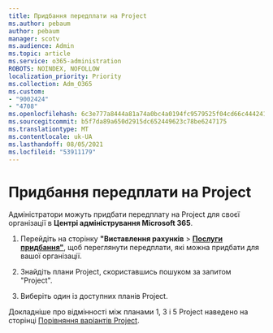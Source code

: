 ```yaml
---
title: Придбання передплати на Project
ms.author: pebaum
author: pebaum
manager: scotv
ms.audience: Admin
ms.topic: article
ms.service: o365-administration
ROBOTS: NOINDEX, NOFOLLOW
localization_priority: Priority
ms.collection: Adm_O365
ms.custom:
- "9002424"
- "4708"
ms.openlocfilehash: 6c3e777a8444a81a74a0bc4a0194fc9579525f04cd66c44424147cbd1454d196
ms.sourcegitcommit: b5f7da89a650d2915dc652449623c78be6247175
ms.translationtype: MT
ms.contentlocale: uk-UA
ms.lasthandoff: 08/05/2021
ms.locfileid: "53911179"
---
```

# <a name="purchase-project-subscription"></a>Придбання передплати на Project

Адміністратори можуть придбати передплату на Project для своєї організації в **Центрі адміністрування Microsoft 365**.

1. Перейдіть на сторінку **"Виставлення рахунків** > **[Послуги придбання"](https://admin.microsoft.com/AdminPortal/Home?adminportal=1&msCV=%2BbOQtMNsz0ei8f5z.0.36#/catalog)**, щоб переглянути передплати, які можна придбати для вашої організації.

2. Знайдіть плани Project, скориставшись пошуком за запитом "Project".

3. Виберіть один із доступних планів Project.

Докладніше про відмінності між планами 1, 3 і 5 Project наведено на сторінці [Порівняння варіантів Project](https://products.office.com/project/compare-microsoft-project-management-software?tab=1&OCID=AID2000748_SEM_5j2j5X4B&MarinID=5j2j5X4B|78821275986631|%2Bproject%20%2Bo365|bb|c||1261139959949905|kwd-78821311481635:loc-190&lnkd=Bing_O365SMB_App&msclkid=185eccc165db1d3da290924720afcaa4&ef_id=XoY8vgAAAUTu0Bj8:20200402200513:s).
